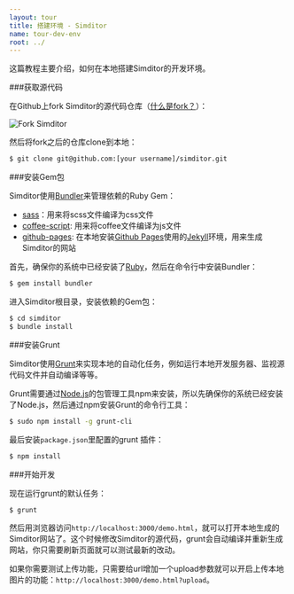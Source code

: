 ```yaml
---
layout: tour
title: 搭建环境 - Simditor
name: tour-dev-env
root: ../
---
```


这篇教程主要介绍，如何在本地搭建Simditor的开发环境。

###获取源代码

在Github上fork Simditor的源代码仓库（[什么是fork？](https://help.github.com/articles/fork-a-repo)）：

![Fork Simditor](http://pic.yupoo.com/farthinker_v/DFeVxRCs/custom.jpg)

然后将fork之后的仓库clone到本地：

```bash
$ git clone git@github.com:[your username]/simditor.git
```


###安装Gem包

Simditor使用[Bundler](http://bundler.io/)来管理依赖的Ruby Gem：

* [sass](https://github.com/nex3/sass)：用来将scss文件编译为css文件
* [coffee-script](https://github.com/josh/ruby-coffee-script): 用来将coffee文件编译为js文件
* [github-pages](https://github.com/github/pages-gem): 在本地安装[Github Pages](https://pages.github.com/)使用的[Jekyll](http://jekyllrb.com/)环境，用来生成Simditor的网站

首先，确保你的系统中已经安装了[Ruby](https://www.ruby-lang.org/en/installation/)，然后在命令行中安装Bundler：

```bash
$ gem install bundler
```

进入Simditor根目录，安装依赖的Gem包：

```bash
$ cd simditor
$ bundle install
```

###安装Grunt

Simditor使用[Grunt](http://gruntjs.com/)来实现本地的自动化任务，例如运行本地开发服务器、监视源代码文件并自动编译等等。

Grunt需要通过[Node.js](http://nodejs.org/)的包管理工具npm来安装，所以先确保你的系统已经安装了Node.js，然后通过npm安装Grunt的命令行工具：

```bash
$ sudo npm install -g grunt-cli
```

最后安装`package.json`里配置的grunt 插件：

```bash
$ npm install
```

###开始开发

现在运行grunt的默认任务：

```bash
$ grunt
```

然后用浏览器访问`http://localhost:3000/demo.html`，就可以打开本地生成的Simditor网站了。这个时候修改Simditor的源代码，grunt会自动编译并重新生成网站，你只需要刷新页面就可以测试最新的改动。

如果你需要测试上传功能，只需要给url增加一个upload参数就可以开启上传本地图片的功能：`http://localhost:3000/demo.html?upload`。
